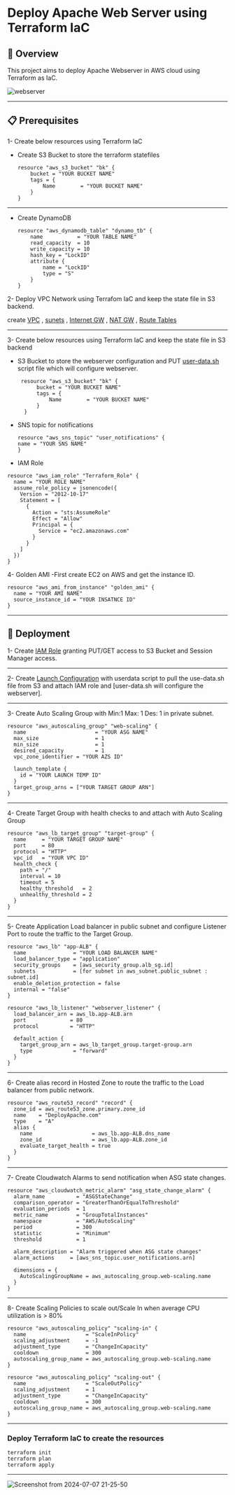 # Deploy Apache Web Server using Terraform IaC

## 📝 Overview
This project aims to deploy Apache Webserver in AWS cloud using Terraform as IaC.


![webserver](https://github.com/alaa-alshitany/Deploy-Apache-Webserver-in-AWS-using-Terraform/assets/71197108/711eb419-8a9e-44b4-bf7b-2fdbcd2bfcab)

---

## 📋 Prerequisites
1- Create below resources using  Terraform IaC
- Create S3 Bucket to store the terraform statefiles
    
    ```
    resource "aws_s3_bucket" "bk" {
        bucket = "YOUR BUCKET NAME"
        tags = {
            Name        = "YOUR BUCKET NAME"
        }
    }
    ```
---
- Create DynamoDB
    
    ```
    resource "aws_dynamodb_table" "dynamo_tb" {
        name           = "YOUR TABLE NAME"
        read_capacity  = 10
        write_capacity = 10
        hash_key = "LockID"
        attribute {
            name = "LockID"
            type = "S"
        }
    }
    ```

2- Deploy VPC Network using Terrafom IaC and keep the state file in S3 backend.

create [VPC](https://github.com/alaa-alshitany/Deploy-Apache-Webserver-in-AWS-using-Terraform/blob/main/Terraform/vpc.tf) , [sunets](https://github.com/alaa-alshitany/Deploy-Apache-Webserver-in-AWS-using-Terraform/blob/main/Terraform/subnets.tf) , [Internet GW](https://github.com/alaa-alshitany/Deploy-Apache-Webserver-in-AWS-using-Terraform/blob/main/Terraform/IGW.tf) , [NAT GW](https://github.com/alaa-alshitany/Deploy-Apache-Webserver-in-AWS-using-Terraform/blob/main/Terraform/NGW.tf) , [Route Tables](https://github.com/alaa-alshitany/Deploy-Apache-Webserver-in-AWS-using-Terraform/blob/main/Terraform/Route-Table.tf)

---

3- Create below resources using Terraform IaC and keep the state file in S3 backend
- S3 Bucket to store the webserver configuration and PUT  [user-data.sh](https://github.com/alaa-alshitany/Deploy-Apache-Webserver-in-AWS-using-Terraform/blob/main/Scripts/user-data.sh)  script file which will configure webserver.

  ```
   resource "aws_s3_bucket" "bk" {
        bucket = "YOUR BUCKET NAME"
        tags = {
            Name        = "YOUR BUCKET NAME"
        }
    }
  ```
  
- SNS topic for notifications

  ```
  resource "aws_sns_topic" "user_notifications" {
  name = "YOUR SNS NAME"
  }
  ```

- IAM Role

```
resource "aws_iam_role" "Terraform_Role" {
  name = "YOUR ROLE NAME"
  assume_role_policy = jsonencode({
    Version = "2012-10-17"
    Statement = [
      {
        Action = "sts:AssumeRole"
        Effect = "Allow"
        Principal = {
          Service = "ec2.amazonaws.com"
        }
      }
    ]
  })
}
```
4- Golden AMI
-First create EC2 on AWS and get the instance ID.

```
resource "aws_ami_from_instance" "golden_ami" {
  name = "YOUR AMI NAME"
  source_instance_id = "YOUR INSATNCE ID"
}
```
---

## 🚀 Deployment
1- Create  [IAM Role](https://github.com/alaa-alshitany/Deploy-Apache-Webserver-in-AWS-using-Terraform/blob/main/Terraform/IAM-Role.tf) granting PUT/GET  access to S3 Bucket and Session Manager access.

---

2- Create [Launch Configuration](https://github.com/alaa-alshitany/Deploy-Apache-Webserver-in-AWS-using-Terraform/blob/main/Terraform/launch-temp.tf) with userdata script to pull the use-data.sh file from S3 and attach IAM role and [user-data.sh will configure the webserver].

---

3- Create Auto Scaling Group with Min:1 Max: 1 Des: 1  in private subnet.

```
resource "aws_autoscaling_group" "web-scaling" {
  name                      = "YOUR ASG NAME"
  max_size                  = 1
  min_size                  = 1
  desired_capacity          = 1
  vpc_zone_identifier = "YOUR AZS ID"

  launch_template {
    id = "YOUR LAUNCH TEMP ID"
  }
  target_group_arns = ["YOUR TARGET GROUP ARN"]
}
```
---

4- Create Target Group with health checks to and attach with Auto Scaling Group

```
resource "aws_lb_target_group" "target-group" {
  name     = "YOUR TARGET GROUP NAME"
  port     = 80
  protocol = "HTTP"
  vpc_id   = "YOUR VPC ID"
  health_check {
    path = "/"
    interval = 10
    timeout = 5
    healthy_threshold   = 2
    unhealthy_threshold = 2
  }
}
```
---

5- Create Application Load balancer in public subnet and configure Listener Port to route the traffic to the Target Group.

```
resource "aws_lb" "app-ALB" {
  name               = "YOUR LOAD BALANCER NAME"
  load_balancer_type = "application"
  security_groups    = [aws_security_group.alb_sg.id]
  subnets            = [for subnet in aws_subnet.public_subnet : subnet.id]
  enable_deletion_protection = false
  internal = "false"
}

resource "aws_lb_listener" "webserver_listener" {
  load_balancer_arn = aws_lb.app-ALB.arn
  port              = 80
  protocol          = "HTTP"

  default_action {
    target_group_arn = aws_lb_target_group.target-group.arn
    type             = "forward"
  }
}
```
---

6- Create alias record in Hosted Zone to route the traffic to the Load balancer from public network.

```
resource "aws_route53_record" "record" {
  zone_id = aws_route53_zone.primary.zone_id
  name    = "DeployApache.com"
  type    = "A"
  alias {
    name                   = aws_lb.app-ALB.dns_name
    zone_id                = aws_lb.app-ALB.zone_id
    evaluate_target_health = true
  }
}
```
---

7- Create Cloudwatch Alarms to send notification when ASG state changes.

```
resource "aws_cloudwatch_metric_alarm" "asg_state_change_alarm" {
  alarm_name          = "ASGStateChange"
  comparison_operator = "GreaterThanOrEqualToThreshold"
  evaluation_periods  = 1
  metric_name         = "GroupTotalInstances"
  namespace           = "AWS/AutoScaling"
  period              = 300  
  statistic           = "Minimum"
  threshold           = 1    

  alarm_description = "Alarm triggered when ASG state changes"
  alarm_actions     = [aws_sns_topic.user_notifications.arn]

  dimensions = {
    AutoScalingGroupName = aws_autoscaling_group.web-scaling.name
  }
}
```
---

8- Create Scaling Policies to scale out/Scale In when average CPU utilization is > 80%

```
resource "aws_autoscaling_policy" "scaling-in" {
  name                   = "ScaleInPolicy"
  scaling_adjustment     = -1
  adjustment_type        = "ChangeInCapacity"
  cooldown               = 300
  autoscaling_group_name = aws_autoscaling_group.web-scaling.name
}

resource "aws_autoscaling_policy" "scaling-out" {
  name                   = "ScaleOutPolicy"
  scaling_adjustment     = 1
  adjustment_type        = "ChangeInCapacity"
  cooldown               = 300
  autoscaling_group_name = aws_autoscaling_group.web-scaling.name
}
```
---

### Deploy Terraform IaC to create the resources
```
terraform init
terraform plan
terraform apply
```
---

![Screenshot from 2024-07-07 21-25-50](https://github.com/alaa-alshitany/Deploy-Apache-Webserver-in-AWS-using-Terraform/assets/71197108/6da9476d-9603-4856-a7a5-38911a886713)
